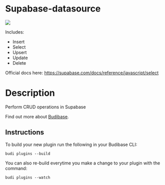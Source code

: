 # Supabase-datasource

<img src="https://bookface-images.s3.amazonaws.com/logos/08f3d41684b91f7d68810459b2356ecb4819c382.png" />

Includes:
 - Insert
 - Select
 - Upsert
 - Update
 - Delete
 
Official docs here: https://supabase.com/docs/reference/javascript/select

# Description
Perform CRUD operations in Supabase

Find out more about [Budibase](https://github.com/Budibase/budibase).

## Instructions

To build your new  plugin run the following in your Budibase CLI:
```
budi plugins --build
```

You can also re-build everytime you make a change to your plugin with the command:
```
budi plugins --watch
```
